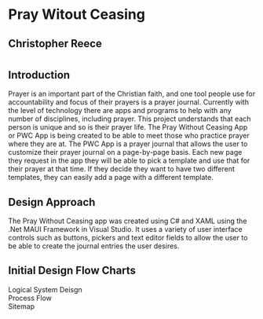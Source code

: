 # Pray Witout Ceasing
## Christopher Reece
#
#
## Introduction
Prayer is an important part of the Christian faith, and one tool people use for accountability and focus of their prayers is a prayer journal. Currently with the level of technology there are apps and programs to help with any number of disciplines, including prayer. This project understands that each person is unique and so is their prayer life. The Pray Without Ceasing App or PWC App is being created to be able to meet those who practice prayer where they are at. The PWC App is a prayer journal that allows the user to customize their prayer journal on a page-by-page basis. Each new page they request in the app they will be able to pick a template and use that for their prayer at that time. If they decide they want to have two different templates, they can easily add a page with a different template. 

## Design Approach
The Pray Without Ceasing app was created using C# and XAML using the .Net MAUI Framework in Visual Studio. It uses a variety of user interface controls such as buttons, pickers and text editor fields to allow the user to be able to create the journal entries the user desires. 

## Initial Design Flow Charts
Logical System Deisgn <br>
<picture>
<img source = "PWC Logical System Design.png">
</picture> <br>
Process Flow <br>
<picture>
<img source = "PWC Logical Process Flow.png">
</picture> <br>
Sitemap <br>
<picture>
<img source = "PWC Sitemap.png">
</picture> <br>
